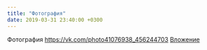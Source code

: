 ```yaml
---
title: "Фотография"
date: 2019-03-31 23:40:00 +0300
---
```


Фотография
<a class="vk-attach" href="https://vk.com/photo41076938_456244703">https://vk.com/photo41076938_456244703</a>
<a class="vk-attach" href="https://vk.com/photo41076938_456244703">Вложение</a>
